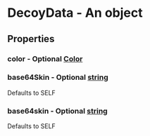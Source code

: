 

# DecoyData - An object



## Properties



### color - Optional [Color](Color)



### base64Skin - Optional [string](string)



Defaults to SELF



### base64skin - Optional [string](string)



Defaults to SELF

